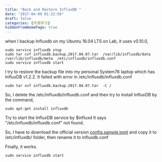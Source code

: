 ```yaml
---
title: "Back and Restore InfluxDB "
date: "2017-04-09 01:32:50"
draft: false
categories: [开源学习]
hiddenFromHomePage: true
---
```

when I backup Influxdb on my Ubuntu 16.04 LTS on Lab,  it uses v0.10.0,  
```code
sudo service influxdb stop
sudo tar cvf influxdb.backup.2017.04.07.tar  /var/lib/influxdb/data /var/lib/influxdb/meta  /etc/influxdb/influxdb.conf
sudo service influxdb start
```

I try to restore the backup file into my personal System76 laptop which has InfluxDB v1.2.2.   It failed with error in /etc/influxdb/influxdb.conf
```code
sudo tar xvf influxdb.backup.2017.04.07.tar  -C /
```
So, I delete the /etc/influxdb/influxdb.conf and then try to install InfluxDB by the command, 
```code
sudo apt-get install influxdb 
```
Try to start the InfluxDB service by  $influxd
It says  "/etc/influxdb/influxdb.conf" not found.

So,  I have to download the official version [config.sample.toml](https://raw.githubusercontent.com/influxdata/influxdb/master/etc/config.sample.toml)
and copy it to /etc/influxdb/ folder, then rename it to influxdb.conf

Finally, it works.  
```code
sudo service influxdb start
```

